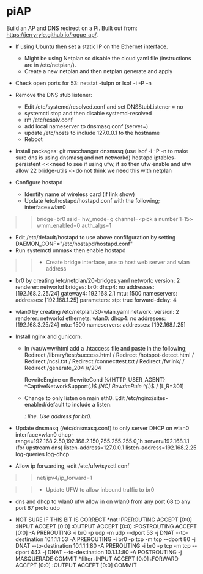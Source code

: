 # piAP
Build an AP and DNS redirect on a Pi.  Built out from: https://jerryryle.github.io/rogue_ap/.

- If using Ubuntu then set a static IP on the Ethernet interface.  
  - Might be using Netplan so disable the cloud yaml file (instructions are in /etc/netplan/<some file>).
  - Create a new netplan and then netplan generate and apply

- Check open ports for 53: netstat -tulpn or lsof -i -P -n

- Remove the DNS stub listener:
  - Edit /etc/systemd/resolved.conf and set DNSStubListener = no
  - systemctl stop and then disable systemd-resolved
  - rm /etc/resolv.conf
  - add local nameserver to dnsmasq.conf (server=<name server>)
  - update /etc/hosts to include 127.0.0.1 to the hostname
  - Reboot
  
- Install packages:
  git 
  macchanger 
  dnsmasq (use lsof -i -P -n to make sure dns is using dnsmasq and not networkd)
  hostapd 
  iptables-persistent <<<need to see if using ufw, if so then ufw enable and ufw allow 22
  bridge-utils <<do not think we need this with netplan

- Configure hostapd
  - Identify name of wireless card (if link show)
  - Update /etc/hostapd/hostapd.conf with the following;
    interface=wlan0
>>    bridge=br0
    ssid=<pick an SSID>
    hw_mode=g
    channel=<pick a number 1-15>
    wmm_enabled=0
    auth_algs=1
  - Edit /etc/default/hostapd to use above confifguration by setting DAEMON_CONF="/etc/hostapd/hostapd.conf"
  - Run systemctl unmask then enable hostapd

>> - Create bridge interface, use to host web server and wlan address
  - br0 by creating /etc/netplan/20-bridges.yaml
    network:
      version: 2
      renderer: networkd
      bridges:
        br0:
          dhcp4: no
          addresses: [192.168.2.25/24]
          gateway4: 192.168.2.1
          mtu: 1500
          nameservers:
            addresses: [192.168.1.25]
          parameters:
            stp: true
            forward-delay: 4

  - wlan0 by creating /etc/netplan/30-wlan.yaml
    network:
    version: 2
    renderer: networkd
    ethernets:
      wlan0:
        dhcp4: no
        addresses: [192.168.3.25/24]
        mtu: 1500
        nameservers:
          addresses: [192.168.1.25]
          
- Install nginx and gunicorn.
  - In /var/www/html add a .htaccess file and paste in the following;
    Redirect /library/test/success.html /
    Redirect /hotspot-detect.html /
    Redirect /ncsi.txt /
    Redirect /connecttest.txt /
    Redirect /fwlink/ /
    Redirect /generate_204 /r/204

    RewriteEngine on
    RewriteCond %{HTTP_USER_AGENT} ^CaptiveNetworkSupport(.*)$ [NC]
    RewriteRule ^(.*)$ / [L,R=301]

  - Change to only listen on main eth0.  Edit /etc/nginx/sites-enabled/default to include a listen: <address>:<port> line.  Use address for br0.

- Update dnsmasq (/etc/dnsmasq.conf) to only server DHCP on wlan0
  interface=wlan0
  dhcp-range=192.168.2.50,192.168.2.150,255.255.255.0,1h
  server=192.168.1.1 (for upstream dns)
  listen-address=127.0.0.1
  listen-address=192.168.2.25
  log-queries
  log-dhcp

- Allow ip forwarding, edit /etc/ufw/sysctl.conf
>>  net/ipv4/ip_forward=1
  
>> - Update UFW to allow inbound traffic to br0
  - dns and dhcp to wlan0
    ufw allow in on wlan0 from any port 68 to any port 67 proto udp
  








- NOT SURE IF THIS BIT IS CORRECT
*nat
:PREROUTING ACCEPT [0:0]
:INPUT ACCEPT [0:0]
:OUTPUT ACCEPT [0:0]
:POSTROUTING ACCEPT [0:0]
-A PREROUTING -i br0 -p udp -m udp --dport 53 -j DNAT --to-destination 10.1.1.1:53
-A PREROUTING -i br0 -p tcp -m tcp --dport 80 -j DNAT --to-destination 10.1.1.1:80
-A PREROUTING -i br0 -p tcp -m tcp --dport 443 -j DNAT --to-destination 10.1.1.1:80
-A POSTROUTING -j MASQUERADE
COMMIT
*filter
:INPUT ACCEPT [0:0]
:FORWARD ACCEPT [0:0]
:OUTPUT ACCEPT [0:0]
COMMIT
